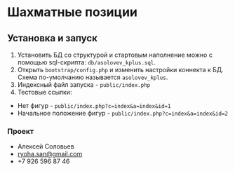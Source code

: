 # Шахматные позиции
## Установка и запуск

1. Установить БД со структурой и стартовым наполнение можно с помощью sql-скрипта:
 `db/asolovev_kplus.sql`.
2. Открыть `bootstrap/config.php` и изменить настройки коннекта к БД.
Схема по-умолчанию называется `asolovev_kplus`.
3. Индексный файл запуска - `public/index.php`
4. Тестовые ссылки:
* Нет фигур - `public/index.php?c=index&a=index&id=1`
* Начальное положение фигур - `public/index.php?c=index&a=index&id=2`


### Проект

* Алексей Соловьев
* ryoha.san@gmail.com
* +7 926 596 87 46
